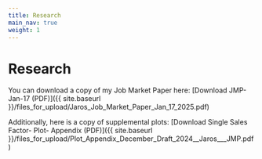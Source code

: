 ```yaml
---
title: Research
main_nav: true
weight: 1
---
```


# Research

You can download a copy of my Job Market Paper here:
[Download JMP-Jan-17 (PDF)]({{ site.baseurl }}/files_for_upload/Jaros_Job_Market_Paper_Jan_17_2025.pdf)

Additionally, here is a copy of supplemental plots:
[Download Single Sales Factor- Plot- Appendix (PDF)]({{ site.baseurl }}/files_for_upload/Plot_Appendix_December_Draft_2024__Jaros___JMP.pdf)
